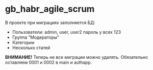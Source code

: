 # gb_habr_agile_scrum

В проекте при миграциях заполняется БД:
 - Пользователи: admin, user, user2
    пароль у всех 123
 - Группа "Модераторы"
 - Категории
 - Несколько статей


**ВНИМАНИЕ!** Теперь не все миграции можно удалять. Обязательно оставляем 0001 и 0002 в main и authapp. 
